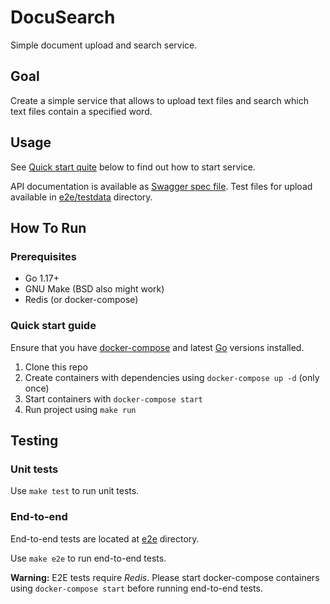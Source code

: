 # DocuSearch

Simple document upload and search service.

## Goal

Create a simple service that allows to upload text files and search which text files contain a specified word.

## Usage

See [Quick start quite](#quick-start-guide) below to find out how to start service.

API documentation is available as [Swagger spec file](swagger.yaml). Test files for upload available in [e2e/testdata](e2e/testdata) directory.

## How To Run

### Prerequisites

* Go 1.17+
* GNU Make (BSD also might work)
* Redis (or docker-compose)

### Quick start guide
 
Ensure that you have [docker-compose](https://docs.docker.com/compose/) and latest [Go](golang.org/dl/) versions installed.

1. Clone this repo
2. Create containers with dependencies using `docker-compose up -d` (only once)
3. Start containers with `docker-compose start`
4. Run project using `make run`

## Testing

### Unit tests

Use `make test` to run unit tests.

### End-to-end

End-to-end tests are located at [e2e](e2e) directory.

Use `make e2e` to run end-to-end tests. 

**Warning:** E2E tests require *Redis*. Please start docker-compose containers using `docker-compose start` before running end-to-end tests.

